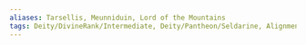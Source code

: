 ```yaml
---
aliases: Tarsellis, Meunniduin, Lord of the Mountains
tags: Deity/DivineRank/Intermediate, Deity/Pantheon/Seldarine, Alignment/CN, Deity/Domain/Nature, Deity/Domain/Tempest
---
```

